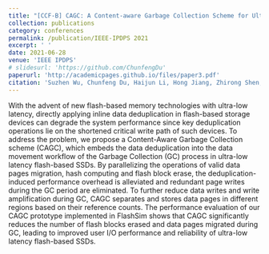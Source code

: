 ```yaml
---
title: "[CCF-B] CAGC: A Content-aware Garbage Collection Scheme for Ultra-Low Latency Flash-based SSDs"
collection: publications
category: conferences
permalink: /publication/IEEE-IPDPS 2021
excerpt: ' '
date: 2021-06-28
venue: 'IEEE IPDPS'
# slidesurl: 'https://github.com/ChunfengDu'
paperurl: 'http://academicpages.github.io/files/paper3.pdf'
citation: 'Suzhen Wu, Chunfeng Du, Haijun Li, Hong Jiang, Zhirong Shen, and Bo Mao. CAGC: A Content-aware Garbage Collection Scheme for Ultra-Low Latency Flash-based SSDs. In Proceedings of 35th IEEE International Parallel & Distributed Processing Symposium (IPDPS’21). Virtual Conference, May 17-21, 2021.'
---
```


With the advent of new flash-based memory technologies with ultra-low latency, directly applying inline data deduplication in flash-based storage devices can degrade the system performance since key deduplication operations lie on the shortened critical write path of such devices. To address the problem, we propose a Content-Aware Garbage Collection scheme (CAGC), which embeds the data deduplication into the data movement workflow of the Garbage Collection (GC) process in ultra-low latency flash-based SSDs. By parallelizing the operations of valid data pages migration, hash computing and flash block erase, the deduplication-induced performance overhead is alleviated and redundant page writes during the GC period are eliminated. To further reduce data writes and write amplification during GC, CAGC separates and stores data pages in different regions based on their reference counts. The performance evaluation of our CAGC prototype implemented in FlashSim shows that CAGC significantly reduces the number of flash blocks erased and data pages migrated during GC, leading to improved user I/O performance and reliability of ultra-low latency flash-based SSDs.
